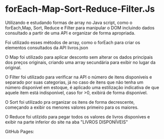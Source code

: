 # forEach-Map-Sort-Reduce-Filter.Js
Utilizando e estudando formas de array no Java script, como o forEach,Map, Sort, Reduce e Filter para manipular o DOM incluindo dados consultado a partir de uma API e organizar de forma apropriada.

Foi utilizado esses métodos de array, como o forEach para criar os elementos consultados da API livros.json

O Map foi utilizado para aplicar desconto sem alterar os dados principais dos preços originais, criando uma array secundária para exibir no lugar da original.

O Filter foi utilizado para verificar na API o número de itens disponíveis e separado por suas categorias, já no caso de itens que não tenha um número disponível em estoque, é aplicado uma estilização indicativa de que aquele item está indisponível, caso for >0, exibirá de forma disponível.

O Sort foi utilizado pra organizar os itens de forma decrescente, começando a exibir os menores valores primeiro para os maiores. 

O Reduce foi utilzido para pegar todos os valores de livros disponíves e exibir na parte inferior do site na aba "LIVROS DISPONÍVEIS"

GitHub Pages: 

